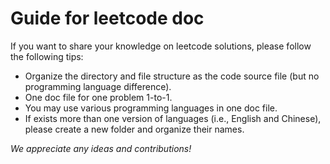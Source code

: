 # Guide for leetcode doc

If you want to share your knowledge on leetcode solutions, please follow the following tips:
- Organize the directory and file structure as the code source file (but no programming language difference).
- One doc file for one problem 1-to-1.
- You may use various programming languages in one doc file.
- If exists more than one version of languages (i.e., English and Chinese), 
  please create a new folder and organize their names.

*We appreciate any ideas and contributions!*